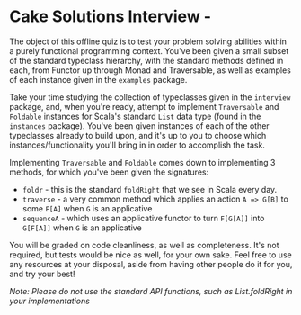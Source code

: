 # Cake Solutions Interview -

The object of this offline quiz is to test your problem solving abilities within a purely functional programming context. You've been given a small subset of the standard typeclass hierarchy, with the standard methods defined in each, from Functor up through Monad and Traversable, as well as examples of each instance given in the `examples` package.

Take your time studying the collection of typeclasses given in the `interview` package, and, when you're ready, attempt to implement `Traversable` and `Foldable` instances for Scala's standard `List` data type (found in the `instances` package). You've been given instances of each of the other typeclasses already to build upon, and it's up to you to choose which instances/functionality you'll bring in in order to accomplish the task.

Implementing `Traversable` and `Foldable` comes down to implementing 3 methods, for which you've been given the signatures:

- `foldr` - this is the standard `foldRight` that we see in Scala every day.
- `traverse` - a very common method which applies an action `A => G[B]` to some `F[A]` when `G` is an applicative
- `sequenceA` - which uses an applicative functor to turn `F[G[A]]` into `G[F[A]]` when `G` is an applicative


You will be graded on code cleanliness, as well as completeness. It's not required, but tests would be nice as well, for your own sake. Feel free to use any resources at your disposal, aside from having other people do it for you, and try your best!


*Note: Please do not use the standard API functions, such as List.foldRight in your implementations*
